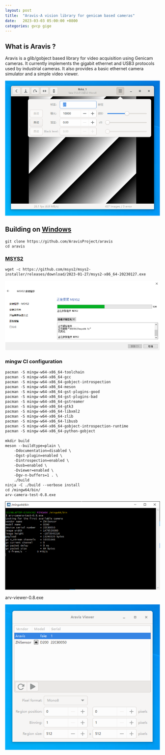 ```yaml
---
layout: post
title:  "Aravis-A vision library for genicam based cameras"
date:   2023-03-03 05:00:00 +0800
categories: gvcp gige
---
```


## What is Aravis ?

Aravis is a glib/gobject based library for video acquisition using Genicam cameras. It currently implements the gigabit ethernet and USB3 protocols used by industrial cameras. It also provides a basic ethernet camera simulator and a simple video viewer.

![aravis_fake](/assets/images/aravis/aravis_fake.png)

## Building on [Windows][1]

```
git clone https://github.com/AravisProject/aravis
cd aravis
```

### [MSYS2][2]

```
wget -c https://github.com/msys2/msys2-installer/releases/download/2023-01-27/msys2-x86_64-20230127.exe
```

![msys2](/assets/images/aravis/msys2.png)

### mingw CI configuration

```
pacman -S mingw-w64-x86_64-toolchain
pacman -S mingw-w64-x86_64-gcc
pacman -S mingw-w64-x86_64-gobject-introspection
pacman -S mingw-w64-x86_64-meson
pacman -S mingw-w64-x86_64-gst-plugins-good
pacman -S mingw-w64-x86_64-gst-plugins-bad
pacman -S mingw-w64-x86_64-gstreamer
pacman -S mingw-w64-x86_64-gtk3
pacman -S mingw-w64-x86_64-libxml2
pacman -S mingw-w64-x86_64-zlib
pacman -S mingw-w64-x86_64-libusb
pacman -S mingw-w64-x86_64-gobject-introspection-runtime
pacman -S mingw-w64-x86_64-python-gobject

mkdir build
meson --buildtype=plain \
    -Ddocumentation=disabled \
    -Dgst-plugin=enabled \
    -Dintrospection=enabled \
    -Dusb=enabled \
    -Dviewer=enabled \
    -Dgv-n-buffers=1 . \
    ./build
ninja -C ./build --verbose install
cd /mingw64/bin/
arv-camera-test-0.8.exe
```

![arv-camera-test-0.8](/assets/images/aravis/arv-camera-test-0.8.png)

arv-viewer-0.8.exe

![aravis_viewer](/assets/images/aravis/aravis_viewer.png)

[1]: https://aravisproject.github.io/aravis/building.html
[2]: https://www.msys2.org/